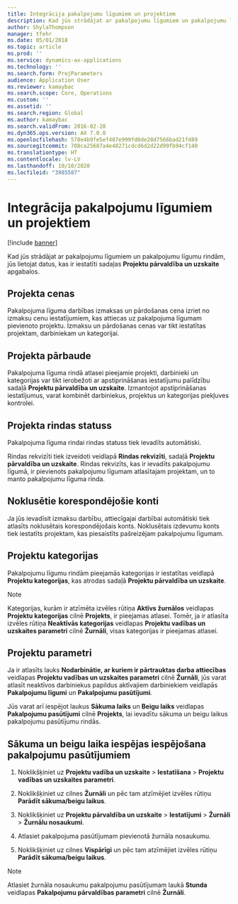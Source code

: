 ```yaml
---
title: Integrācija pakalpojumu līgumiem un projektiem
description: Kad jūs strādājat ar pakalpojumu līgumiem un pakalpojumu līgumu rindām, jūs lietojat datus, kas ir iestatīti sadaļas Projektu pārvaldība un uzskaite apgabalos.
author: ShylaThompson
manager: tfehr
ms.date: 05/01/2018
ms.topic: article
ms.prod: ''
ms.service: dynamics-ax-applications
ms.technology: ''
ms.search.form: ProjParameters
audience: Application User
ms.reviewer: kamaybac
ms.search.scope: Core, Operations
ms.custom: ''
ms.assetid: ''
ms.search.region: Global
ms.author: kamaybac
ms.search.validFrom: 2016-02-28
ms.dyn365.ops.version: AX 7.0.0
ms.openlocfilehash: 578e4b9fe5ef487e999fd0de28d7566bad21fd89
ms.sourcegitcommit: 708ca25687a4e48271cdcd6d2d22d99fb94cf140
ms.translationtype: HT
ms.contentlocale: lv-LV
ms.lasthandoff: 10/10/2020
ms.locfileid: "3985587"
---
```

# <a name="integration-for-service-agreements-and-projects"></a>Integrācija pakalpojumu līgumiem un projektiem 

[!include [banner](../includes/banner.md)]


Kad jūs strādājat ar pakalpojumu līgumiem un pakalpojumu līgumu rindām, jūs lietojat datus, kas ir iestatīti sadaļas **Projektu pārvaldība un uzskaite** apgabalos.

## <a name="project-prices"></a>Projekta cenas

Pakalpojuma līguma darbības izmaksas un pārdošanas cena izriet no izmaksu cenu iestatījumiem, kas attiecas uz pakalpojuma līgumam pievienoto projektu. Izmaksu un pārdošanas cenas var tikt iestatītas projektam, darbiniekam un kategorijai. 

## <a name="project-validation"></a>Projekta pārbaude

Pakalpojuma līguma rindā atlasei pieejamie projekti, darbinieki un kategorijas var tikt ierobežoti ar apstiprināšanas iestatījumu palīdzību sadaļā **Projektu pārvaldība un uzskaite**. Izmantojot apstiprināšanas iestatījumus, varat kombinēt darbiniekus, projektus un kategorijas piekļuves kontrolei. 

## <a name="project-line-properties"></a>Projekta rindas statuss

Pakalpojuma līguma rindai rindas statuss tiek ievadīts automātiski.

Rindas rekvizīti tiek izveidoti veidlapā **Rindas rekvizīti**, sadaļā **Projektu pārvaldība un uzskaite**. Rindas rekvizīts, kas ir ievadīts pakalpojumu līgumā, ir pievienots pakalpojumu līgumam atlasītajam projektam, un to manto pakalpojumu līguma rinda. 

## <a name="default-offset-accounts"></a>Noklusētie korespondējošie konti

Ja jūs ievadīsit izmaksu darbību, attiecīgajai darbībai automātiski tiek atlasīts noklusētais korespondējošais konts. Noklusētais izdevumu konts tiek iestatīts projektam, kas piesaistīts pašreizējam pakalpojumu līgumam.

## <a name="project-categories"></a>Projektu kategorijas

Pakalpojumu līgumu rindām pieejamās kategorijas ir iestatītas veidlapā **Projektu kategorijas**, kas atrodas sadaļā **Projektu pārvaldība un uzskaite**. 

> [!NOTE]
> <P>Kategorijas, kurām ir atzīmēta izvēles rūtiņa <STRONG>Aktīvs žurnālos</STRONG> veidlapas <STRONG>Projektu kategorijas</STRONG> cilnē <STRONG>Projekts</STRONG>, ir pieejamas atlasei. Tomēr, ja ir atlasīta izvēles rūtiņa <STRONG>Neaktīvās kategorijas</STRONG> veidlapas <STRONG>Projektu vadības un uzskaites parametri</STRONG> cilnē <STRONG>Žurnāli</STRONG>, visas kategorijas ir pieejamas atlasei.</P>

## <a name="project-parameters"></a>Projektu parametri

Ja ir atlasīts lauks **Nodarbinātie, ar kuriem ir pārtrauktas darba attiecības** veidlapas **Projektu vadības un uzskaites parametri** cilnē **Žurnāli**, jūs varat atlasīt neaktīvos darbiniekus papildus aktīvajiem darbiniekiem veidlapās **Pakalpojumu līgumi** un **Pakalpojumu pasūtījumi**.

Jūs varat arī iespējot laukus **Sākuma laiks** un **Beigu laiks** veidlapas **Pakalpojumu pasūtījumi** cilnē **Projekts**, lai ievadītu sākuma un beigu laikus pakalpojumu pasūtījumu rindās.

## <a name="enable-the-starting-and-ending-time-feature-for-service-orders"></a>Sākuma un beigu laika iespējas iespējošana pakalpojumu pasūtījumiem

1.  Noklikšķiniet uz **Projektu vadība un uzskaite** \> **Iestatīšana** \> **Projektu vadības un uzskaites parametri**.

2.  Noklikšķiniet uz cilnes **Žurnāli** un pēc tam atzīmējiet izvēles rūtiņu **Parādīt sākuma/beigu laikus**.

3.  Noklikšķiniet uz **Projektu pārvaldība un uzskaite** \> **Iestatījumi** \> **Žurnāli** \> **Žurnālu nosaukumi**.

4.  Atlasiet pakalpojuma pasūtījumam pievienotā žurnāla nosaukumu.

5.  Noklikšķiniet uz cilnes **Vispārīgi** un pēc tam atzīmējiet izvēles rūtiņu **Parādīt sākuma/beigu laikus**.


> [!NOTE]
> <P>Atlasiet žurnāla nosaukumu pakalpojumu pasūtījumam laukā <STRONG>Stunda</STRONG> veidlapas <STRONG>Pakalpojumu pārvaldības parametri</STRONG> cilnē <STRONG>Žurnāli</STRONG>.</P>





